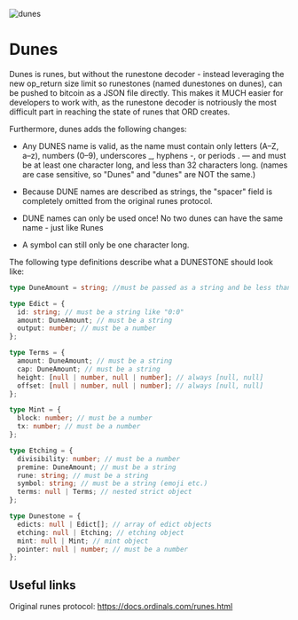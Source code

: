 ![dunes](https://github.com/user-attachments/assets/151acbc4-8668-43b8-aae7-131f3a5bed09)

# Dunes

Dunes is runes, but without the runestone decoder - instead leveraging the new op_return size limit so runestones (named dunestones on dunes), can be pushed to
bitcoin as a JSON file directly. This makes it MUCH easier for developers to work with, as the runestone decoder is notriously the most difficult part in reaching
the state of runes that ORD creates.

Furthermore, dunes adds the following changes:

- Any DUNES name is valid, as the name must contain only letters (A–Z, a–z), numbers (0–9), underscores \_, hyphens -, or periods . — and must be at least one character long, and less than 32 characters long. (names are case sensitive, so "Dunes" and "dunes" are NOT the same.)

- Because DUNE names are described as strings, the "spacer" field is completely omitted from the original runes protocol.

- DUNE names can only be used once! No two dunes can have the same name - just like Runes

- A symbol can still only be one character long.

The following type definitions describe what a DUNESTONE should look like:

```ts
type DuneAmount = string; //must be passed as a string and be less than u128::MAX

type Edict = {
  id: string; // must be a string like "0:0"
  amount: DuneAmount; // must be a string
  output: number; // must be a number
};

type Terms = {
  amount: DuneAmount; // must be a string
  cap: DuneAmount; // must be a string
  height: [null | number, null | number]; // always [null, null]
  offset: [null | number, null | number]; // always [null, null]
};

type Mint = {
  block: number; // must be a number
  tx: number; // must be a number
};

type Etching = {
  divisibility: number; // must be a number
  premine: DuneAmount; // must be a string
  rune: string; // must be a string
  symbol: string; // must be a string (emoji etc.)
  terms: null | Terms; // nested strict object
};

type Dunestone = {
  edicts: null | Edict[]; // array of edict objects
  etching: null | Etching; // etching object
  mint: null | Mint; // mint object
  pointer: null | number; // must be a number
};
```

## Useful links

Original runes protocol: https://docs.ordinals.com/runes.html
